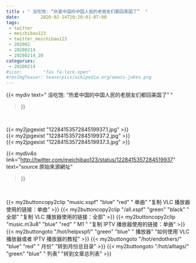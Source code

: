 ```yaml
---
title : " 没吃饱: “热爱中国的中国人民的老朋友们都回美国了”  "
date:        2020-02-14T20:28:01-07:00
tags:
 - twitter
 - meichibao123
 - twitter_meichibao123
 - 202002
 - 20200214
 - 20200214_20
categories:
 - 20200214
#icon:        "fas fa-lock-open"
#resImgTeaser: teaserpics/wikipedia.org/emacs-jokes.png
---
```


{{< mydiv text=" 没吃饱: “热爱中国的中国人民的老朋友们都回美国了”  "
>}}
<br>


 {{< my2jpgexist "1228415357284519937.1.jpg" >}}<br>  {{< my2jpgexist "1228415357284519937.2.jpg" >}}<br>  {{< my2jpgexist "1228415357284519937.3.jpg" >}}<br> 



{{< mydiv4o link="http://twitter.com/meichibao123/status/1228415357284519937"
text="source 原始來源網址"
>}}


<br>



{{< my2buttoncopy2clip "music.xspf"        "blue"   "red"    " 单曲"  "复制 VLC 播放器使用的链接：单曲" >}} {{< my2buttoncopy2clip "/all.xspf"         "green"  "black"  " 全部"  "复制 VLC 播放器使用的链接：全部" >}} {{< my2buttoncopy2clip "music.m3u8"        "blue"   "red"    " M1 "    "复制 IPTV 播放器使用的链接：单曲" >}} {{< my2buttongoto      "/hot/helpxspf/"    "green"  "blue"   " 播放器" "如何使用 VLC 播放器或者 IPTV 播放器的教程" >}} {{< my2buttongoto      "/hot/endothers/"   "blue"   "red"    " 月份"   "转到月份总目录" >}} {{< my2buttongoto      "/hot/alltags/"     "green"  "blue"   " 列表"   "转到文章总列表" >}} 
